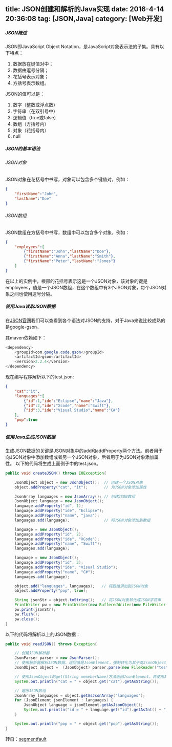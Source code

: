 ﻿title: JSON创建和解析的Java实现
date: 2016-4-14 20:36:08
tag: [JSON,Java]
category: [Web开发]
---
##### JSON概述
JSON即JavaScript Object Notation，是JavaScript对象表示法的子集。具有以下特点：
1. 数据放在键值对中；
2. 数据由逗号分隔；
3. 花括号表示对象；
4. 方括号表示数组。

JSON的值可以是：
1. 数字（整数或浮点数）
2. 字符串（在双引号中）
3. 逻辑值（true或false）
4. 数组（方括号内）
5. 对象（花括号内）
6. null

<!--more-->
##### JSON的基本语法
###### JSON对象
JSON对象在花括号中书写，对象可以包含多个键值对，例如：
```json
{
    "firstName":"John",
    "lastName":"Doe"
}
```
###### JSON数组
JSON数组在方括号中书写，数组中可以包含多个对象，例如：
```json
{
    "employees":[
        {"firstName":"John","lastName":"Doe"},
        {"firstName":"Anna","lastName":"Smith"},
        {"firstName":"Peter","lastName":"Jones"}
    ]
}
```
在以上的实例中，根部的花括号表示这是一个JSON对象，该对象的键是employees，值是一个JSON数组，在这个数组中有3个JSON对象，每个JSON对象之间也使用逗号分隔。
##### 使用Java读取JSON数据
在[JSON官网](http://json.org/)我们可以查看到各个语法对JSON的支持，对于Java来说比较成熟的是google-gson。

其maven依赖如下：
```java
<dependency>
    <groupId>com.google.code.gson</groupId>
    <artifactId>gson</artifactId>
    <version>2.2.4</version>
</dependency>
```
现在编写程序解析以下的test.json:
```json
{
    "cat":"it",
    "languages":[
        {"id":1,"ide":"Eclipse","name":"Java"},
        {"id":2,"ide":"Xcode","name":"Swift"},
        {"id":3,"ide":"Visual Studio","name":"C#"}
    ],
    "pop":true
}
```
##### 使用Java生成JSON数据
生成JSON数据的关键是JSON对象中的add和addProperty两个方法。前者用于向JSON对象中添加数组或者另一个JSON对象，后者用于为JSON对象添加属性。
以下的代码将生成上面例子中的test.json。
```java
public void createJSON() throws IOException{

    JsonObject object = new JsonObject();  // 创建一个JSON对象
    object.addProperty("cat", "it");       // 为JSON对象添加属性   

    JsonArray languages = new JsonArray(); // 创建JSON数组
    JsonObject language = new JsonObject();
    language.addProperty("id", 1);
    language.addProperty("ide", "Eclipse");
    language.addProperty("name", "java");
    languages.add(language);               // 将JSON对象添加到数组  

    language = new JsonObject();
    language.addProperty("id", 2);
    language.addProperty("ide", "XCode");
    language.addProperty("name", "Swift");
    languages.add(language);

    language = new JsonObject();
    language.addProperty("id", 3);
    language.addProperty("ide", "Visual Studio");
    language.addProperty("name", "C#");
    languages.add(language);

    object.add("languages", languages);   // 将数组添加到JSON对象   
    object.addProperty("pop", true);

    String jsonStr = object.toString();   // 将JSON对象转化成JSON字符串
    PrintWriter pw = new PrintWriter(new BufferedWriter(new FileWriter("data.json")));
    pw.print(jsonStr);
    pw.flush();
    pw.close();
}
```
以下的代码将解析以上的JSON数据：
```java
public void readJSON() throws Exception{

    // 创建JSON解析器
    JsonParser parser = new JsonParser(); 
    // 使用解析器解析JSON数据，返回值是JsonElement，强制转化为其子类JsonObject类型
    JsonObject object =  (JsonObject) parser.parse(new FileReader("test.json"));

    // 使用JsonObject的get(String memeberName)方法返回JsonElement，再使用JsonElement的getAsXXX方法得到真实类型
    System.out.println("cat = " + object.get("cat").getAsString());

    // 遍历JSON数组
    JsonArray languages = object.getAsJsonArray("languages");
    for (JsonElement jsonElement : languages) {
        JsonObject language = jsonElement.getAsJsonObject();
        System.out.println("id = " + language.get("id").getAsInt() + ",ide = " + language.get("ide").getAsString() + ",name = " + language.get("name").getAsString());
    }

    System.out.println("pop = " + object.get("pop").getAsString());
}
```


转自：[segmentfault](https://segmentfault.com/a/1190000003089746)